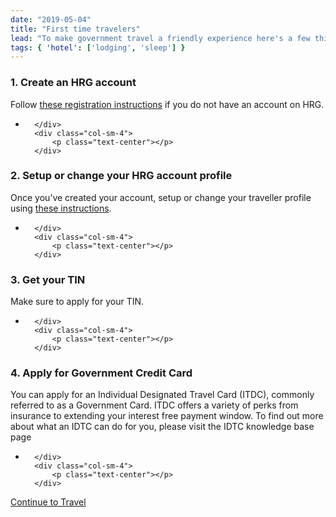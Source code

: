 ```yaml
---
date: "2019-05-04"
title: "First time travelers"
lead: "To make government travel a friendly experience here's a few things you can do before planning your first trip."
tags: { 'hotel': ['lodging', 'sleep'] }
---
```

<article class="content-left col-xs-12 col-sm-12 col-md-12">

<div class="card px-4 pt-4 my-4 bg-light">
    <div class="row">
        <div class="col-sm-8">

### 1. Create an HRG account

Follow [these registration instructions](https://isuite6.hrgworldwide.com/Portals/6/docs/EN%20-%20UG%20-%20Registering%20for%20the%20Portal-19jul2019.pdf) if you do not have an account on HRG.

-
        </div>
        <div class="col-sm-4">
            <p class="text-center"></p>
        </div>
    </div>
</div>

<div class="card px-4 pt-4 my-4 bg-light">
    <div class="row">
        <div class="col-sm-8">


### 2. Setup or change your HRG account profile

Once you’ve created your account, setup or change your traveller profile using [these instructions](https://isuite6.hrgworldwide.com/Portals/6/docs/EN%20-%20UG%20-%20Completing%20a%20traveller%20profile%20-%2019jui2019.pdf).

-
        </div>
        <div class="col-sm-4">
            <p class="text-center"></p>
        </div>
    </div>
</div>

<div class="card px-4 pt-4 my-4 bg-light">
    <div class="row">
        <div class="col-sm-8">


### 3. Get your TIN

Make sure to apply for your TIN.

-
        </div>
        <div class="col-sm-4">
            <p class="text-center"></p>
        </div>
    </div>
</div>

<div class="card px-4 pt-4 my-4 bg-light">
    <div class="row">
        <div class="col-sm-8">


### 4. Apply for Government Credit Card

You can apply for an Individual Designated Travel Card (ITDC), commonly referred to as a Government Card. ITDC offers a variety of perks from insurance to extending your interest free payment window. To find out more about what an IDTC can do for you, please visit the IDTC knowledge base page

-
        </div>
        <div class="col-sm-4">
            <p class="text-center"></p>
        </div>
    </div>
</div>














<p class="text-center">
    <a href="/en/travel" class="btn btn-outline-primary my-4 px-4">Continue to Travel</a>
</p>

</article>